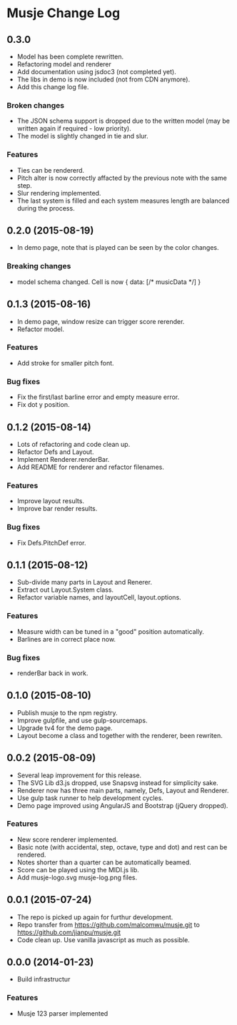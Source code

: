 # Musje Change Log

## 0.3.0

- Model has been complete rewritten.
- Refactoring model and renderer
- Add documentation using jsdoc3 (not completed yet).
- The libs in demo is now included (not from CDN anymore).
- Add this change log file.

### Broken changes

- The JSON schema support is dropped due to the written model (may be written again if required - low priority).
- The model is slightly changed in tie and slur.

### Features

- Ties can be rendererd.
- Pitch alter is now correctly affacted by the previous note with the same step.
- Slur rendering implemented.
- The last system is filled and each system measures length are balanced
during the process.


## 0.2.0 (2015-08-19)

- In demo page, note that is played can be seen by the color changes.

### Breaking changes

- model schema changed. Cell is now { data: [/* musicData */] }


## 0.1.3 (2015-08-16)

- In demo page, window resize can trigger score rerender.
- Refactor model.

### Features

- Add stroke for smaller pitch font.

### Bug fixes

- Fix the first/last barline error and empty measure error.
- Fix dot y position.


## 0.1.2 (2015-08-14)

- Lots of refactoring and code clean up.
- Refactor Defs and Layout.
- Implement Renderer.renderBar.
- Add README for renderer and refactor filenames.

### Features

- Improve layout results.
- Improve bar render results.

### Bug fixes

- Fix Defs.PitchDef error.


## 0.1.1 (2015-08-12)

- Sub-divide many parts in Layout and Renerer.
- Extract out Layout.System class.
- Refactor variable names, and layoutCell, layout.options.

### Features

- Measure width can be tuned in a "good" position automatically.
- Barlines are in correct place now.

### Bug fixes

- renderBar back in work.


## 0.1.0 (2015-08-10)

- Publish musje to the npm registry.
- Improve gulpfile, and use gulp-sourcemaps.
- Upgrade tv4 for the demo page.
- Layout become a class and together with the renderer, been rewriten.


## 0.0.2 (2015-08-09)

- Several leap improvement for this release.
- The SVG Lib d3.js dropped, use Snapsvg instead for simplicity sake.
- Renderer now has three main parts, namely, Defs, Layout and Renderer.
- Use gulp task runner to help development cycles.
- Demo page improved using AngularJS and Bootstrap (jQuery dropped).

### Features

- New score renderer implemented.
- Basic note (with accidental, step, octave, type and dot)
  and rest can be rendered.
- Notes shorter than a quarter can be automatically beamed.
- Score can be played using the MIDI.js lib.
- Add musje-logo.svg musje-log.png files.


## 0.0.1 (2015-07-24)

- The repo is picked up again for furthur development.
- Repo transfer from https://github.com/malcomwu/musje.git
  to https://github.com/jianpu/musje.git
- Code clean up. Use vanilla javascript as much as possible.


## 0.0.0 (2014-01-23)

- Build infrastructur

### Features

- Musje 123 parser implemented
